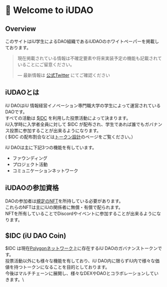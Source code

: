 # 👋 Welcome to iUDAO

## Overview

このサイトはiU学生によるDAO組織であるiUDAOのホワイトペーパーを掲載しております。

> 現在掲載されている情報は不確定要素や将来実装予定の機能も記載されていることにご留意ください。
>
> — 最新情報は [公式Twitter](https://twitter.com/daichi1re) にてご確認ください

## iUDAOとは

iU DAOはiU 情報経営イノベーション専門職大学の学生によって運営されているDAOです。\
すべての活動は [$IDC](https://app.gitbook.com/o/AJG9nY5FLMCbeq7jrlCn/s/kWVFL45IcjROBf7kBkl9/\~/changes/13/mi/usdidc-iu-dao-coin) を利用した投票活動によって決まります。\
iU入学時に入学者全員に対して $IDC が配布され、学生であれば誰でもガバナンス投票に参加することが出来るようになります。\
( $IDC の配布割合などは[トークン設計](broken-reference)のページをご覧ください。）

iU DAOは主に下記3つの機能を有しています。

* ファウンディング
* プロジェクト活動
* コミュニケーションネットワーク

## iUDAOの参加資格

DAOの参加者は[規定のNFT](mi/nft.md)を所持している必要があります。\
これらのNFTは主にiUの関係者に無償・有償で配られます。\
NFTを所有していることでDiscordやイベントに参加することが出来るようになります。

## $IDC (iU DAO Coin)

$IDC は現在[Polygonネットワーク](https://polygon.technology/)上に存在するiU DAOのガバナンストークンです。\
投票活動以外にも様々な機能を有しており、iU DAO内に限らずiU内で様々な価値を持つトークンになることを目的としております。\
今後はマルチチェーンに展開し、様々なDEXやDAOとコラボレーションしていきます。\
